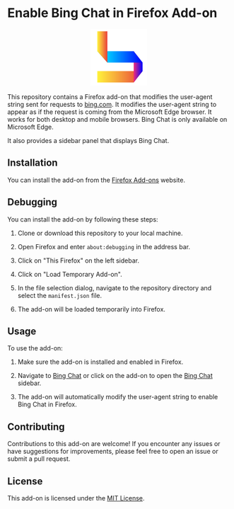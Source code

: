 # Enable Bing Chat in Firefox Add-on

<p align="center">
    <img src="./logo.png" alt="Bing Chat in Firefox" height="128" width="128" />
</p>

This repository contains a Firefox add-on that modifies the user-agent string sent for requests to [bing.com](http://bing.com). It modifies the user-agent string to appear as if the request is coming from the Microsoft Edge browser. It works for both desktop and mobile browsers. Bing Chat is only available on Microsoft Edge.

It also provides a sidebar panel that displays Bing Chat.

## Installation

You can install the add-on from the [Firefox Add-ons](https://addons.mozilla.org/en-US/firefox/addon/enable-bing-chat/) website.

## Debugging

You can install the add-on by following these steps:

1. Clone or download this repository to your local machine.

2. Open Firefox and enter `about:debugging` in the address bar.

3. Click on "This Firefox" on the left sidebar.

4. Click on "Load Temporary Add-on".

5. In the file selection dialog, navigate to the repository directory and select the `manifest.json` file.

6. The add-on will be loaded temporarily into Firefox.

## Usage

To use the add-on:

1. Make sure the add-on is installed and enabled in Firefox.

2. Navigate to [Bing Chat](https://www.bing.com/chat) or click on the add-on to open the [Bing Chat](https://www.bing.com/chat) sidebar.

3. The add-on will automatically modify the user-agent string to enable Bing Chat in Firefox.

## Contributing

Contributions to this add-on are welcome! If you encounter any issues or have suggestions for improvements, please feel free to open an issue or submit a pull request.

## License

This add-on is licensed under the [MIT License](LICENSE).

